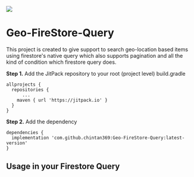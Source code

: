 [![](https://jitpack.io/v/chintan369/Geo-FireStore-Query.svg)](https://jitpack.io/#chintan369/Geo-FireStore-Query)

# Geo-FireStore-Query
This project is created to give support to search geo-location based items using firestore's native query which also supports pagination and all the kind of condition which firestore query does.

**Step 1.** Add the JitPack repository to your root (project level) build.gradle

```
allprojects {
  repositories {
	  ...
    maven { url 'https://jitpack.io' }
  }
}
```

**Step 2.** Add the dependency

```
dependencies {
  implementation 'com.github.chintan369:Geo-FireStore-Query:latest-version'
}
```

## Usage in your Firestore Query

